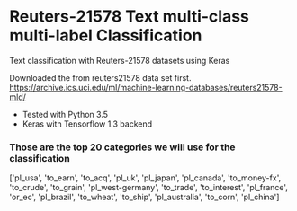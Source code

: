 # Reuters-21578 Text multi-class multi-label Classification
Text classification with Reuters-21578 datasets using Keras

Downloaded the from reuters21578 data set first. https://archive.ics.uci.edu/ml/machine-learning-databases/reuters21578-mld/

* Tested with Python 3.5
* Keras with Tensorflow 1.3 backend

### Those are the top 20 categories we will use for the classification

['pl_usa', 'to_earn', 'to_acq', 'pl_uk', 'pl_japan', 'pl_canada', 'to_money-fx',  'to_crude', 'to_grain', 'pl_west-germany', 'to_trade', 'to_interest',  'pl_france', 'or_ec', 'pl_brazil', 'to_wheat', 'to_ship', 'pl_australia',  'to_corn', 'pl_china']
